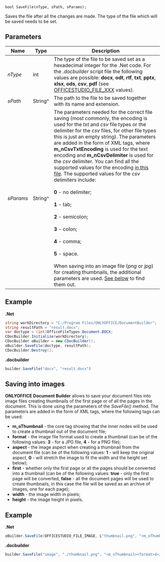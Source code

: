 `bool SaveFile(nType, sPath, sParams);`

Saves the file after all the changes are made. The type of the file which will be saved needs to be set.

## Parameters

| Name      | Type    | Description                                                                                                                                                                                                                                                                                                                                                                                                                                                                                                                                                                                                                                                                                                                                                                                                                                                                                                                                  |
| --------- | ------- | -------------------------------------------------------------------------------------------------------------------------------------------------------------------------------------------------------------------------------------------------------------------------------------------------------------------------------------------------------------------------------------------------------------------------------------------------------------------------------------------------------------------------------------------------------------------------------------------------------------------------------------------------------------------------------------------------------------------------------------------------------------------------------------------------------------------------------------------------------------------------------------------------------------------------------------------- |
| *nType*   | int     | The type of the file to be saved set as a hexadecimal integer for the .Net code. For the *.docbuilder* script file the following values are possible: **docx**, **odt**, **rtf**, **txt**, **pptx**, **xlsx**, **ods**, **csv**, **pdf** (see [OFFICESTUDIO\_FILE\_XXX](../../../../Builder%20App/Overview/index.md#format-types) values).                                                                                                                                                                                                                                                                                                                                                                                                                                                                                                                                                                                                   |
| *sPath*   | String^ | The path to the file to be saved together with its name and extension.                                                                                                                                                                                                                                                                                                                                                                                                                                                                                                                                                                                                                                                                                                                                                                                                                                                                       |
| *sParams* | String^ | The parameters needed for the correct file saving (most commonly, the encoding is used for the *txt* and *csv* file types or the delimiter for the *csv* files, for other file types this is just an empty string). The parameters are added in the form of XML tags, where **m\_nCsvTxtEncoding** is used for the text encoding and **m\_nCsvDelimiter** is used for the *csv* delimiter. You can find all the supported values for the encoding [in this file](https://github.com/ONLYOFFICE/server/blob/master/Common/sources/commondefines.js). The supported values for the *csv* delimiters include:<br/><br/>**0** - no delimiter;<br/><br/>**1** - tab;<br/><br/>**2** - semicolon;<br/><br/>**3** - colon;<br/><br/>**4** - comma;<br/><br/>**5** - space.<br/><br/>When saving into an image file (*png* or *jpg*) for creating thumbnails, the additional parameters are used. [See below](#saving-into-images) to find them out. |

## Example

**.Net**

```cs
string workDirectory = "C:/Program Files/ONLYOFFICE/DocumentBuilder";
string resultPath = "result.docx";
var doctype = (int)OfficeFileTypes.Document.DOCX;
CDocBuilder.Initialize(workDirectory);
CDocBuilder oBuilder = new CDocBuilder();
oBuilder.SaveFile(doctype, resultPath);
CDocBuilder.Destroy();
```

**.docbuilder**

```ts
builder.SaveFile("docx", "result.docx")
```

## Saving into images

**ONLYOFFICE Document Builder** allows to save your document files into image files creating thumbnails of the first page or of all the pages in the document. This is done using the parameters of the *SaveFile()* method. The parameters are added in the form of XML tags, where the following tags can be used:

- **m\_oThumbnail** - the core tag showing that the inner nodes will be used to create a thumbnail out of the document file;
- **format** - the image file format used to create a thumbnail (can be of the following values: **3** - for a JPG file, **4** - for a PNG file);
- **aspect** - the image aspect when creating a thumbnail from the document file (can be of the following values: **1** - will keep the original aspect, **0** - will stretch the image to fit the width and the height set below);
- **first** - whether only the first page or all the pages should be converted into a thumbnail (can be of the following values: **true** - only the first page will be converted, **false** - all the document pages will be used to create thumbnails, in this case the file will be saved as an archive of images, one for each page);
- **width** - the image width in pixels;
- **height** - the image height in pixels.

## Example

**.Net**

```cs
oBuilder.SaveFile(OFFICESTUDIO_FILE_IMAGE, L"thumbnail.png", "<m_oThumbnail><format>4</format><aspect>1</aspect><first>false</first><width>1000</width><height>1000</height></m_oThumbnail>");
```

**.docbuilder**

```ts
builder.SaveFile("image", "./thumbnail.png", "<m_oThumbnail><format>4</format><aspect>1</aspect><first>false</first><width>1000</width><height>1000</height></m_oThumbnail>")
```
